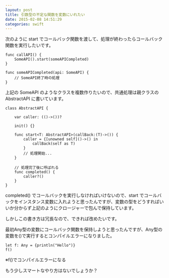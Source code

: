 ```yaml
---
layout: post
title: 引数型の不定な関数を変数にいれたい
date: 2015-02-08 14:51:29
categories: swift
---
```

<!-- {% raw %} -->
<p>次のように start でコールバック関数を渡して、処理が終わったらコールバック関数を実行したいです。</p>

<pre><code>func callAPI() {
    SomeAPI().start(someAPICompleted)
}

func someAPICompleted(api: SomeAPI) {
    // SomeAPI終了時の処理
}
</code></pre>

<p>上記の SomeAPI のようなクラスを複数作りたいので、共通処理は親クラスの AbstractAPI に書いています。</p>

<pre><code>class AbstractAPI {

    var caller: (()-&gt;())?

    init() {}

    func start&lt;T: AbstractAPI&gt;(callBack:(T)-&gt;()) {
        caller = {[unowned self]()-&gt;() in 
            callBack(self as T)
        }
        // 処理開始...
    }

    // 処理完了後に呼ばれる
    func completed() {
        caller?()
    }
}
</code></pre>

<p>completed() でコールバックを実行しなければいけないので、start でコールバックをインスタンス変数に入れようと思ったんですが、変数の型をどうすればいいか分からず上記のようにクロージャーで包んで保持しています。</p>

<p>しかしこの書き方は冗長なので、できれば改めたいです。</p>

<p>最初Any型の変数にコールバック関数を保持しようと思ったんですが、Any型の変数を()で実行するとコンパイルエラーになりました。</p>

<pre><code>let f: Any = {println("Hello")}
f()
</code></pre>

<p>※f()でコンパイルエラーになる</p>

<p>もう少しスマートなやり方はないでしょうか？</p>
<!-- {% endraw %} -->
